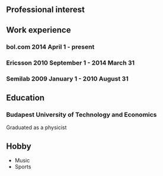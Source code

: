 ## Professional interest

## Work experience

### bol.com 2014 April 1 - present
### Ericsson 2010 September 1 - 2014 March 31
### Semilab 2009 January 1 - 2010 August 31

## Education
### Budapest University of Technology and Economics
Graduated as a physicist

## Hobby
* Music
* Sports
